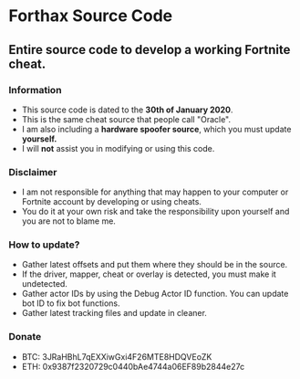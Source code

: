 # Forthax Source Code
## Entire source code to develop a working Fortnite cheat.

### Information
* This source code is dated to the **30th of January 2020**.
* This is the same cheat source that people call "Oracle".
* I am also including a **hardware spoofer source**, which you must update **yourself.**
* I will **not** assist you in modifying or using this code.

### Disclaimer
* I am not responsible for anything that may happen to your computer or Fortnite account by developing or using cheats. 
* You do it at your own risk and take the responsibility upon yourself and you are not to blame me.

### How to update?
* Gather latest offsets and put them where they should be in the source.
* If the driver, mapper, cheat or overlay is detected, you must make it undetected.
* Gather actor IDs by using the Debug Actor ID function. You can update bot ID to fix bot functions.
* Gather latest tracking files and update in cleaner.

### Donate
* BTC: 3JRaHBhL7qEXXiwGxi4F26MTE8HDQVEoZK
* ETH: 0x9387f2320729c0440bAe4744a06EF89b2844e27c

